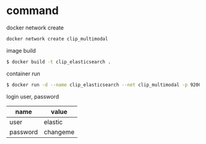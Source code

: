 # command

docker network create

```sh
docker network create clip_multimodal
```

image build

```sh
$ docker build -t clip_elasticsearch .
```

container run

```sh
$ docker run -d --name clip_elasticsearch --net clip_multimodal -p 9200:9200 -p 9300:9300 -e "discovery.type=single-node" clip_elasticsearch
```

login user, password

| name     | value    |
| -------- | -------- |
| user     | elastic  |
| password | changeme |

